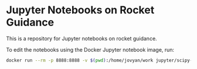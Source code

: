 # Jupyter Notebooks on Rocket Guidance

This is a repository for Jupyter notebooks on rocket guidance.

To edit the notebooks using the Docker Jupyter notebook image, run:

``` sh
docker run --rm -p 8888:8888 -v $(pwd):/home/jovyan/work jupyter/scipy-notebook:399cbb986c6b
```
